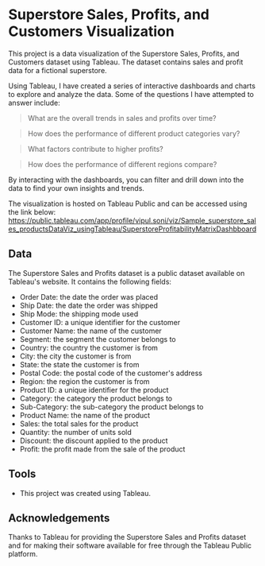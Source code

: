 # Superstore Sales, Profits, and Customers Visualization

This project is a data visualization of the Superstore Sales, Profits, and Customers  dataset using Tableau. The dataset contains sales and profit data for a fictional superstore.

Using Tableau, I have created a series of interactive dashboards and charts to explore and analyze the data. Some of the questions I have attempted to answer include:

> What are the overall trends in sales and profits over time?

> How does the performance of different product categories vary?

> What factors contribute to higher profits?

> How does the performance of different regions compare?

By interacting with the dashboards, you can filter and drill down into the data to find your own insights and trends.

The visualization is hosted on Tableau Public and can be accessed using the link below: https://public.tableau.com/app/profile/vipul.soni/viz/Sample_superstore_sales_productsDataViz_usingTableau/SuperstoreProfitabilityMatrixDashbboard

## Data
The Superstore Sales and Profits dataset is a public dataset available on Tableau's website. It contains the following fields:

* Order Date: the date the order was placed
* Ship Date: the date the order was shipped
* Ship Mode: the shipping mode used
* Customer ID: a unique identifier for the customer
* Customer Name: the name of the customer
* Segment: the segment the customer belongs to
* Country: the country the customer is from
* City: the city the customer is from
* State: the state the customer is from
* Postal Code: the postal code of the customer's address
* Region: the region the customer is from
* Product ID: a unique identifier for the product
* Category: the category the product belongs to
* Sub-Category: the sub-category the product belongs to
* Product Name: the name of the product
* Sales: the total sales for the product
* Quantity: the number of units sold
* Discount: the discount applied to the product
* Profit: the profit made from the sale of the product

## Tools

* This project was created using Tableau.

## Acknowledgements

Thanks to Tableau for providing the Superstore Sales and Profits dataset and for making their software available for free through the Tableau Public platform.
